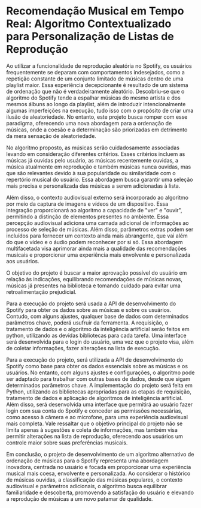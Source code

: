# Recomendação Musical em Tempo Real: Algoritmo Contextualizado para Personalização de Listas de Reprodução

Ao utilizar a funcionalidade de reprodução aleatória no Spotify, os usuários frequentemente se deparam com comportamentos indesejados, como a repetição constante de um conjunto limitado de músicas dentro de uma playlist maior. Essa experiência decepcionante é resultado de um sistema de ordenação que não é verdadeiramente aleatório. Descobriu-se que o algoritmo do Spotify tende a espalhar músicas do mesmo artista e dos mesmos álbuns ao longo da playlist, além de introduzir intencionalmente algumas imperfeições na execução, tudo isso com o propósito de criar uma ilusão de aleatoriedade. No entanto, este projeto busca romper com esse paradigma, oferecendo uma nova abordagem para a ordenação de músicas, onde a coesão e a determinação são priorizadas em detrimento da mera sensação de aleatoriedade.

No algoritmo proposto, as músicas serão cuidadosamente associadas levando em consideração diferentes critérios. Esses critérios incluem as músicas já ouvidas pelo usuário, as músicas recentemente ouvidas, a música atualmente em reprodução e também músicas nunca ouvidas, mas que são relevantes devido à sua popularidade ou similaridade com o repertório musical do usuário. Essa abordagem busca garantir uma seleção mais precisa e personalizada das músicas a serem adicionadas à lista.

Além disso, o contexto audiovisual externo será incorporado ao algoritmo por meio da captura de imagens e vídeos de um dispositivo. Essa integração proporcionará ao algoritmo a capacidade de "ver" e "ouvir", permitindo a distinção de elementos presentes no ambiente. Essa percepção audiovisual adiciona uma camada adicional de informações ao processo de seleção de músicas. Além disso, parâmetros extras podem ser incluídos para fornecer um contexto ainda mais abrangente, que vai além do que o vídeo e o áudio podem reconhecer por si só. Essa abordagem multifacetada visa aprimorar ainda mais a qualidade das recomendações musicais e proporcionar uma experiência mais envolvente e personalizada aos usuários.

O objetivo do projeto é buscar a maior aprovação possível do usuário em relação às indicações, equilibrando recomendações de músicas novas, músicas já presentes na biblioteca e tomando cuidado para evitar uma retroalimentação prejudicial.

Para a execução do projeto será usada a API de desenvolvimento do Spotify para obter os dados sobre as músicas e sobre os usuários. Contudo, com alguns ajustes, qualquer base de dados com determinados parâmetros chave, poderá usufruir da ferramenta. A requisição, o tratamento de dados e o algoritmo da inteligência artificial serão feitos em python, utilizando as devidas bibliotecas para cada tarefa. Uma interface será desenvolvida para o login do usuário, uma vez que o projeto visa, além de coletar informações, fazer alterações na lista de execução. 

Para a execução do projeto, será utilizada a API de desenvolvimento do Spotify como base para obter os dados essenciais sobre as músicas e os usuários. No entanto, com alguns ajustes e configurações, o algoritmo pode ser adaptado para trabalhar com outras bases de dados, desde que sigam determinados parâmetros chave. A implementação do projeto será feita em Python, utilizando as bibliotecas apropriadas para as etapas de requisição, tratamento de dados e aplicação de algoritmos de inteligência artificial. Além disso, será desenvolvida uma interface que permitirá ao usuário fazer login com sua conta do Spotify e conceder as permissões necessárias, como acesso à câmera e ao microfone, para uma experiência audiovisual mais completa. Vale ressaltar que o objetivo principal do projeto não se limita apenas à sugestões e coleta de informações, mas também visa permitir alterações na lista de reprodução, oferecendo aos usuários um controle maior sobre suas preferências musicais.

Em conclusão, o projeto de desenvolvimento de um algoritmo alternativo de ordenação de músicas para o Spotify representa uma abordagem inovadora, centrada no usuário e focada em proporcionar uma experiência musical mais coesa, envolvente e personalizada. Ao considerar o histórico de músicas ouvidas, a classificação das músicas populares, o contexto audiovisual e parâmetros adicionais, o algoritmo busca equilibrar familiaridade e descoberta, promovendo a satisfação do usuário e elevando a reprodução de músicas a um novo patamar de qualidade.
